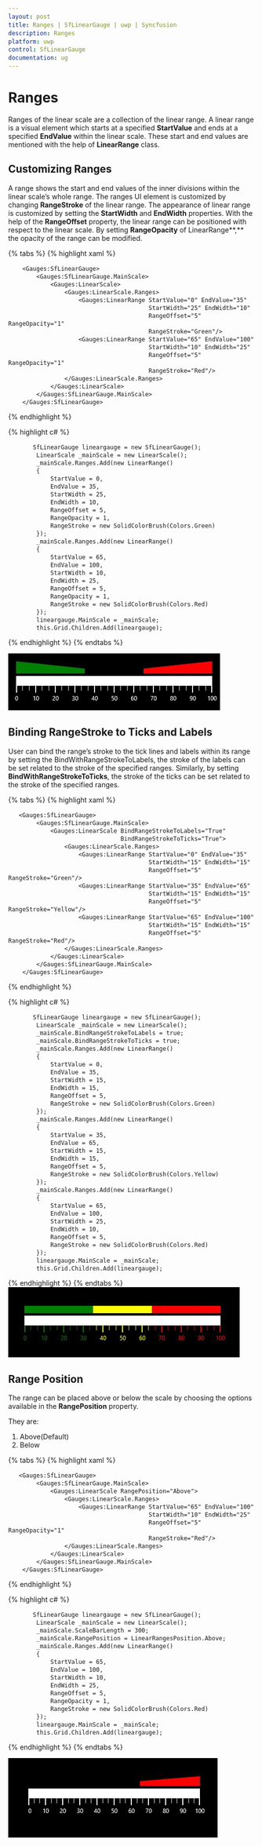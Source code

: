 ```yaml
---
layout: post
title: Ranges | SfLinearGauge | uwp | Syncfusion
description: Ranges 
platform: uwp
control: SfLinearGauge
documentation: ug
---
```


# Ranges

Ranges of the linear scale are a collection of the linear range. A linear range is a visual element which starts at a specified **StartValue** and ends at a specified **EndValue** within the linear scale. These start and end values are mentioned with the help of **LinearRange** class. 

## Customizing Ranges

A range shows the start and end values of the inner divisions within the linear scale’s whole range. The ranges UI element is customized by changing **RangeStroke** of the linear range. The appearance of linear range is customized by setting the **StartWidth** and **EndWidth** properties. With the help of the **RangeOffset** property, the linear range can be positioned with respect to the linear scale. By setting **RangeOpacity** of LinearRange**,** the opacity of the range can be modified.

{% tabs %}
{% highlight xaml %}

        <Gauges:SfLinearGauge>
            <Gauges:SfLinearGauge.MainScale>
                <Gauges:LinearScale>
                    <Gauges:LinearScale.Ranges>
                        <Gauges:LinearRange StartValue="0" EndValue="35" 
                                            StartWidth="25" EndWidth="10" 
                                            RangeOffset="5" RangeOpacity="1"
                                            RangeStroke="Green"/>
                        <Gauges:LinearRange StartValue="65" EndValue="100" 
                                            StartWidth="10" EndWidth="25" 
                                            RangeOffset="5" RangeOpacity="1"
                                            RangeStroke="Red"/>
                    </Gauges:LinearScale.Ranges>
                </Gauges:LinearScale>
            </Gauges:SfLinearGauge.MainScale>
        </Gauges:SfLinearGauge>

{% endhighlight %}

{% highlight c# %}

           SfLinearGauge lineargauge = new SfLinearGauge();
            LinearScale _mainScale = new LinearScale();
            _mainScale.Ranges.Add(new LinearRange()
            {
                StartValue = 0,
                EndValue = 35,
                StartWidth = 25,
                EndWidth = 10,
                RangeOffset = 5,
                RangeOpacity = 1,
                RangeStroke = new SolidColorBrush(Colors.Green)
            });
            _mainScale.Ranges.Add(new LinearRange()
            {
                StartValue = 65,
                EndValue = 100,
                StartWidth = 10,
                EndWidth = 25,
                RangeOffset = 5,
                RangeOpacity = 1,
                RangeStroke = new SolidColorBrush(Colors.Red)
            });
            lineargauge.MainScale = _mainScale;
            this.Grid.Children.Add(lineargauge);
            
{% endhighlight %}
{% endtabs %}

![](Ranges_images/Ranges_img1.jpeg)

## Binding RangeStroke to Ticks and Labels

User can bind the range’s stroke to the tick lines and labels within its range by setting the BindWithRangeStrokeToLabels, the stroke of the labels can be set related to the stroke of the specified ranges. Similarly, by setting **BindWithRangeStrokeToTicks**, the stroke of the ticks can be set related to the stroke of the specified ranges.

{% tabs %}
{% highlight xaml %}

       <Gauges:SfLinearGauge>
            <Gauges:SfLinearGauge.MainScale>
                <Gauges:LinearScale BindRangeStrokeToLabels="True"
                                    BindRangeStrokeToTicks="True">
                    <Gauges:LinearScale.Ranges>
                        <Gauges:LinearRange StartValue="0" EndValue="35" 
                                            StartWidth="15" EndWidth="15" 
                                            RangeOffset="5" RangeStroke="Green"/>
                        <Gauges:LinearRange StartValue="35" EndValue="65" 
                                            StartWidth="15" EndWidth="15" 
                                            RangeOffset="5" RangeStroke="Yellow"/>
                        <Gauges:LinearRange StartValue="65" EndValue="100" 
                                            StartWidth="15" EndWidth="15" 
                                            RangeOffset="5" RangeStroke="Red"/>
                    </Gauges:LinearScale.Ranges>
                </Gauges:LinearScale>
            </Gauges:SfLinearGauge.MainScale>
        </Gauges:SfLinearGauge>


{% endhighlight %}

{% highlight c# %}

           SfLinearGauge lineargauge = new SfLinearGauge();
            LinearScale _mainScale = new LinearScale();
            _mainScale.BindRangeStrokeToLabels = true;
            _mainScale.BindRangeStrokeToTicks = true;
            _mainScale.Ranges.Add(new LinearRange()
            {
                StartValue = 0,
                EndValue = 35,
                StartWidth = 15,
                EndWidth = 15,
                RangeOffset = 5,
                RangeStroke = new SolidColorBrush(Colors.Green)
            });
            _mainScale.Ranges.Add(new LinearRange()
            {
                StartValue = 35,
                EndValue = 65,
                StartWidth = 15,
                EndWidth = 15,
                RangeOffset = 5,
                RangeStroke = new SolidColorBrush(Colors.Yellow)
            });
            _mainScale.Ranges.Add(new LinearRange()
            {
                StartValue = 65,
                EndValue = 100,
                StartWidth = 25,
                EndWidth = 10,
                RangeOffset = 5,
                RangeStroke = new SolidColorBrush(Colors.Red)
            });
            lineargauge.MainScale = _mainScale;
            this.Grid.Children.Add(lineargauge);
            
{% endhighlight %}
{% endtabs %}
![](Ranges_images/Ranges_img2.jpeg)

## Range Position

The range can be placed above or below the scale by choosing the options available in the **RangePosition** property.

They are:

1. Above(Default)
2. Below

{% tabs %}
{% highlight xaml %}

       <Gauges:SfLinearGauge>
            <Gauges:SfLinearGauge.MainScale>
                <Gauges:LinearScale RangePosition="Above">                      
                    <Gauges:LinearScale.Ranges>
                        <Gauges:LinearRange StartValue="65" EndValue="100" 
                                            StartWidth="10" EndWidth="25" 
                                            RangeOffset="5" RangeOpacity="1"
                                            RangeStroke="Red"/>
                    </Gauges:LinearScale.Ranges>
                </Gauges:LinearScale>
            </Gauges:SfLinearGauge.MainScale>
        </Gauges:SfLinearGauge>

{% endhighlight %}

{% highlight c# %}

           SfLinearGauge lineargauge = new SfLinearGauge();
            LinearScale _mainScale = new LinearScale();
            _mainScale.ScaleBarLength = 300;
            _mainScale.RangePosition = LinearRangesPosition.Above;
            _mainScale.Ranges.Add(new LinearRange()
            {
                StartValue = 65,
                EndValue = 100,
                StartWidth = 10,
                EndWidth = 25,
                RangeOffset = 5,
                RangeOpacity = 1,
                RangeStroke = new SolidColorBrush(Colors.Red)
            });
            lineargauge.MainScale = _mainScale;
            this.Grid.Children.Add(lineargauge);

{% endhighlight %}
{% endtabs %}

![](Ranges_images/Ranges_img3.jpeg)
